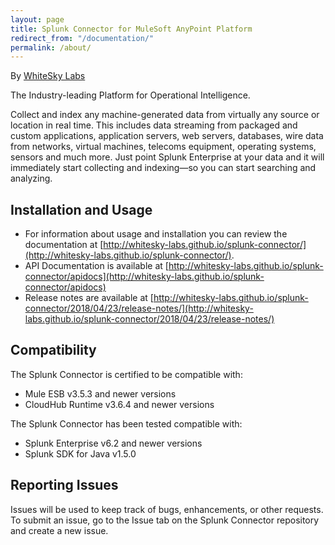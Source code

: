 ```yaml
---
layout: page
title: Splunk Connector for MuleSoft AnyPoint Platform
redirect_from: "/documentation/"
permalink: /about/
---
```



By [WhiteSky Labs](http://www.whiteskylabs.com)


The Industry-leading Platform for Operational Intelligence.

Collect and index any machine-generated data from virtually any source or location in real time. This includes data streaming from packaged and custom applications, application servers, web servers, databases, wire data from networks, virtual machines, telecoms equipment, operating systems, sensors and much more. Just point Splunk Enterprise at your data and it will immediately start collecting and indexing—so you can start searching and analyzing.

Installation and Usage
----------------------

* For information about usage and installation you can review the documentation at [http://whitesky-labs.github.io/splunk-connector/](http://whitesky-labs.github.io/splunk-connector/).
* API Documentation is available at [http://whitesky-labs.github.io/splunk-connector/apidocs](http://whitesky-labs.github.io/splunk-connector/apidocs)
* Release notes are available at [http://whitesky-labs.github.io/splunk-connector/2018/04/23/release-notes/](http://whitesky-labs.github.io/splunk-connector/2018/04/23/release-notes/)

Compatibility
----------------------

The Splunk Connector is certified to be compatible with:

* Mule ESB v3.5.3 and newer versions
* CloudHub Runtime v3.6.4 and newer versions

The Splunk Connector has been tested compatible with:

* Splunk Enterprise v6.2 and newer versions
* Splunk SDK for Java v1.5.0


Reporting Issues
----------------

Issues will be used to keep track of bugs, enhancements, or other requests. To submit an issue, go to the Issue tab on the Splunk Connector repository and create a new issue.

